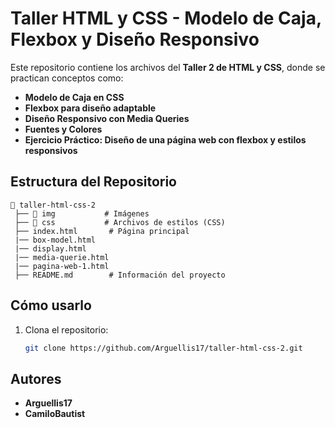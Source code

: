 # Taller HTML y CSS - Modelo de Caja, Flexbox y Diseño Responsivo

Este repositorio contiene los archivos del **Taller 2 de HTML y CSS**, donde se practican conceptos como:

- **Modelo de Caja en CSS**
- **Flexbox para diseño adaptable**
- **Diseño Responsivo con Media Queries**
- **Fuentes y Colores**
- **Ejercicio Práctico: Diseño de una página web con flexbox y estilos responsivos**

## Estructura del Repositorio

```
📂 taller-html-css-2
 ├── 📁 img           # Imágenes
 ├── 📁 css           # Archivos de estilos (CSS)           
 ├── index.html       # Página principal
 |── box-model.html
 |── display.html
 |── media-querie.html
 |── pagina-web-1.html 
 ├── README.md        # Información del proyecto
`````
## Cómo usarlo
1. Clona el repositorio:
   ```bash
   git clone https://github.com/Arguellis17/taller-html-css-2.git

## Autores
- **Arguellis17**
- **CamiloBautist**


